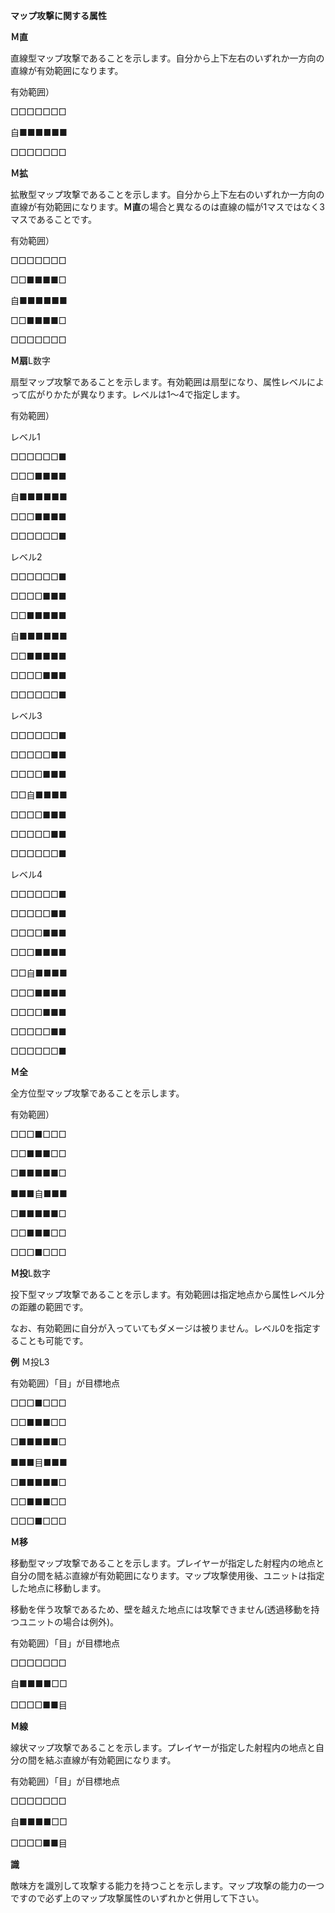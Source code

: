 **マップ攻撃に関する属性**

**Ｍ直**

直線型マップ攻撃であることを示します。自分から上下左右のいずれか一方向の直線が有効範囲になります。

有効範囲）

□□□□□□□

自■■■■■■

□□□□□□□

**Ｍ拡**

拡散型マップ攻撃であることを示します。自分から上下左右のいずれか一方向の直線が有効範囲になります。**Ｍ直**の場合と異なるのは直線の幅が1マスではなく3マスであることです。

有効範囲）

□□□□□□□

□□■■■■□

自■■■■■■

□□■■■■□

□□□□□□□

**Ｍ扇**L数字

扇型マップ攻撃であることを示します。有効範囲は扇型になり、属性レベルによって広がりかたが異なります。レベルは1～4で指定します。

有効範囲）

レベル1

□□□□□□■

□□□■■■■

自■■■■■■

□□□■■■■

□□□□□□■

レベル2

□□□□□□■

□□□□■■■

□□■■■■■

自■■■■■■

□□■■■■■

□□□□■■■

□□□□□□■

レベル3

□□□□□□■

□□□□□■■

□□□□■■■

□□自■■■■

□□□□■■■

□□□□□■■

□□□□□□■

レベル4

□□□□□□■

□□□□□■■

□□□□■■■

□□□■■■■

□□自■■■■

□□□■■■■

□□□□■■■

□□□□□■■

□□□□□□■

**Ｍ全**

全方位型マップ攻撃であることを示します。

有効範囲）

□□□■□□□

□□■■■□□

□■■■■■□

■■■自■■■

□■■■■■□

□□■■■□□

□□□■□□□

**Ｍ投**L数字

投下型マップ攻撃であることを示します。有効範囲は指定地点から属性レベル分の距離の範囲です。

なお、有効範囲に自分が入っていてもダメージは被りません。レベル0を指定することも可能です。

**例** Ｍ投L3

有効範囲）「目」が目標地点

□□□■□□□

□□■■■□□

□■■■■■□

■■■目■■■

□■■■■■□

□□■■■□□

□□□■□□□

**Ｍ移**

移動型マップ攻撃であることを示します。プレイヤーが指定した射程内の地点と自分の間を結ぶ直線が有効範囲になります。マップ攻撃使用後、ユニットは指定した地点に移動します。

移動を伴う攻撃であるため、壁を越えた地点には攻撃できません(透過移動を持つユニットの場合は例外)。

有効範囲）「目」が目標地点

□□□□□□□

自■■■■□□

□□□□■■目

**Ｍ線**

線状マップ攻撃であることを示します。プレイヤーが指定した射程内の地点と自分の間を結ぶ直線が有効範囲になります。

有効範囲）「目」が目標地点

□□□□□□□

自■■■■□□

□□□□■■目

**識**

敵味方を識別して攻撃する能力を持つことを示します。マップ攻撃の能力の一つですので必ず上のマップ攻撃属性のいずれかと併用して下さい。
